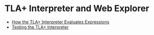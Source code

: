 # TLA+ Interpreter and Web Explorer

- [How the TLA+ Interpreter Evaluates Expressions](tla-evaluation.md)
- [Testing the TLA+ Interpreter](testing.md) 

